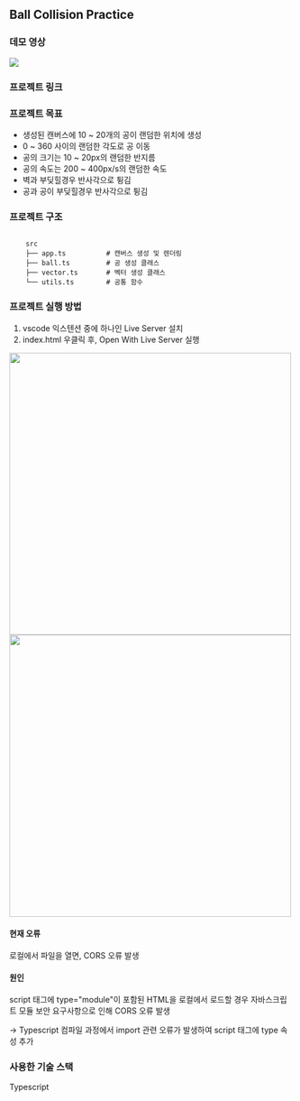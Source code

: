 ## Ball Collision Practice

### 데모 영상
![](https://velog.velcdn.com/images/mooon3356/post/614ddcba-3066-463b-8759-4f2fec7389a8/image.gif)

### 프로젝트 링크

### 프로젝트 목표

- 생성된 캔버스에 10 ~ 20개의 공이 랜덤한 위치에 생성
- 0 ~ 360 사이의 랜덤한 각도로 공 이동
- 공의 크기는 10 ~ 20px의 랜덤한 반지름
- 공의 속도는 200 ~ 400px/s의 랜덤한 속도
- 벽과 부딪힐경우 반사각으로 튕김
- 공과 공이 부딪힐경우 반사각으로 튕김

### 프로젝트 구조
```

    src
    ├── app.ts          # 캔버스 생성 및 렌더링
    ├── ball.ts         # 공 생성 클래스
    ├── vector.ts       # 벡터 생성 클래스
    └── utils.ts        # 공통 함수

```

### 프로젝트 실행 방법
1. vscode 익스텐션 중에 하나인 Live Server 설치
2. index.html 우클릭 후, Open With Live Server 실행

<img src="https://velog.velcdn.com/images/mooon3356/post/0a4f2559-92b5-4935-8209-103633b379a6/image.png" width="500px"/>

<img src="https://velog.velcdn.com/images/mooon3356/post/f1b3a5f5-76a6-404b-a2f4-02176d28ea40/image.png" width="500px"/>

#### 현재 오류
로컬에서 파일을 열면, CORS 오류 발생

#### 원인
script 태그에 type="module"이 포함된 HTML을 로컬에서 로드할 경우 자바스크립트 모듈 보안 요구사항으로 인해 CORS 오류 발생

-> Typescript 컴파일 과정에서 import 관련 오류가 발생하여 script 태그에 type 속성 추가 


### 사용한 기술 스택
Typescript
